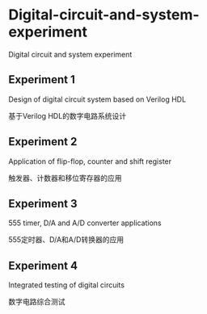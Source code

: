 # Digital-circuit-and-system-experiment
Digital circuit and system experiment


## Experiment 1
Design of digital circuit system based on Verilog HDL

基于Verilog HDL的数字电路系统设计


## Experiment 2
Application of flip-flop, counter and shift register

触发器、计数器和移位寄存器的应用

## Experiment 3
555 timer, D/A and A/D converter applications

555定时器、D/A和A/D转换器的应用

## Experiment 4
Integrated testing of digital circuits

数字电路综合测试




